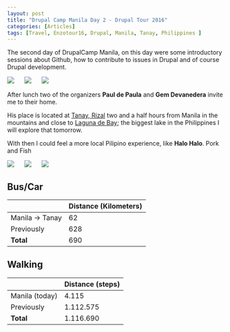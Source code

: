 ```yaml
---
layout: post
title: "Drupal Camp Manila Day 2 - Drupal Tour 2016"
categories: [Articles]
tags: [Travel, Enzotour16, Drupal, Manila, Tanay, Philippines ]
---
```

The second day of DrupalCamp Manila, on this day were some introductory sessions about Github, how to contribute to issues in Drupal and of course Drupal development.

<img style="margin-right: 20px;" src="{{site.url }}/assets/img/manila-sprint.jpg"/>

<img style="margin-right: 20px;" src="{{site.url }}/assets/img/manila-sprint-sven.jpg"/>

<img style="margin-right: 20px;" src="{{site.url }}/assets/img/manila-sprint-joe.jpg"/>

After lunch two of the organizers **Paul de Paula** and **Gem Devanedera** invite me to their home.

His place is located at [Tanay, Rizal](https://en.wikipedia.org/wiki/Tanay,_Rizal) two and a half hours from Manila in the mountains and close to [Laguna de Bay](https://en.wikipedia.org/wiki/Laguna_de_Bay); the biggest lake in the Philippines I will explore that tomorrow.

With then I could feel a more local Pilipino experience, like **Halo Halo**. Pork and Fish

<img style="margin-right: 20px;" src="{{site.url }}/assets/img/halo-halo.jpg"/>

<img style="margin-right: 20px;" src="{{site.url }}/assets/img/tanay-fish.jpg"/>

<img style="margin-right: 20px;" src="{{site.url }}/assets/img/tanay-pork.jpg"/>


## Bus/Car
|  | Distance (Kilometers) |
|---|---|
| Manila &#8594; Tanay  |  62    |
| Previously  | 628 |
| **Total**  | 690 |

## Walking
|  | Distance (steps) |
|---|---|
| Manila (today) | 4.115 |
| Previously  | 1.112.575 |
| **Total**  | 1.116.690 |